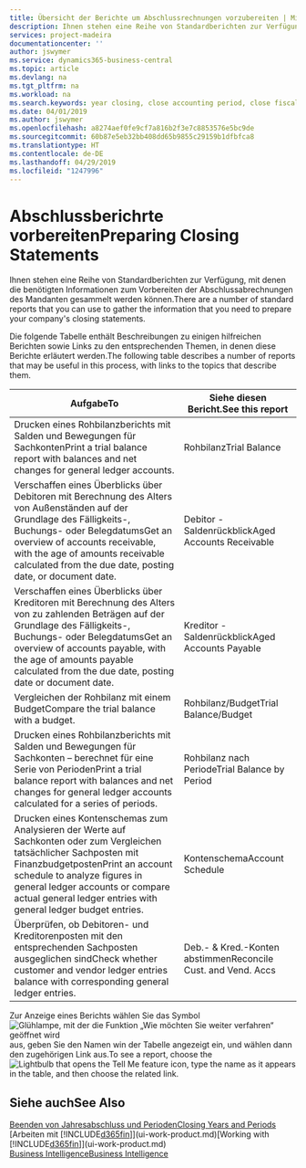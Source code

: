 ```yaml
---
title: Übersicht der Berichte um Abschlussrechnungen vorzubereiten | Microsoft Docs
description: Ihnen stehen eine Reihe von Standardberichten zur Verfügung, mit denen die benötigten Informationen zum Vorbereiten der Abschlussabrechnungen des Mandanten gesammelt werden können.
services: project-madeira
documentationcenter: ''
author: jswymer
ms.service: dynamics365-business-central
ms.topic: article
ms.devlang: na
ms.tgt_pltfrm: na
ms.workload: na
ms.search.keywords: year closing, close accounting period, close fiscal year, aging, creditor payments, vendor payments, assets, liabilities, equity, analysis, reporting, financial report, business intelligence, BI, Power Bi, KPI
ms.date: 04/01/2019
ms.author: jswymer
ms.openlocfilehash: a8274aef0fe9cf7a816b2f3e7c8853576e5bc9de
ms.sourcegitcommit: 60b87e5eb32bb408dd65b9855c29159b1dfbfca8
ms.translationtype: HT
ms.contentlocale: de-DE
ms.lasthandoff: 04/29/2019
ms.locfileid: "1247996"
---
```

# <a name="preparing-closing-statements"></a><span data-ttu-id="1ad7b-103">Abschlussberichrte vorbereiten</span><span class="sxs-lookup"><span data-stu-id="1ad7b-103">Preparing Closing Statements</span></span>
<span data-ttu-id="1ad7b-104">Ihnen stehen eine Reihe von Standardberichten zur Verfügung, mit denen die benötigten Informationen zum Vorbereiten der Abschlussabrechnungen des Mandanten gesammelt werden können.</span><span class="sxs-lookup"><span data-stu-id="1ad7b-104">There are a number of standard reports that you can use to gather the information that you need to prepare your company's closing statements.</span></span>

<span data-ttu-id="1ad7b-105">Die folgende Tabelle enthält Beschreibungen zu einigen hilfreichen Berichten sowie Links zu den entsprechenden Themen, in denen diese Berichte erläutert werden.</span><span class="sxs-lookup"><span data-stu-id="1ad7b-105">The following table describes a number of reports that may be useful in this process, with links to the topics that describe them.</span></span>

| <span data-ttu-id="1ad7b-106">Aufgabe</span><span class="sxs-lookup"><span data-stu-id="1ad7b-106">To</span></span> | <span data-ttu-id="1ad7b-107">Siehe diesen Bericht.</span><span class="sxs-lookup"><span data-stu-id="1ad7b-107">See this report</span></span> |
| --- | --- |
| <span data-ttu-id="1ad7b-108">Drucken eines Rohbilanzberichts mit Salden und Bewegungen für Sachkonten</span><span class="sxs-lookup"><span data-stu-id="1ad7b-108">Print a trial balance report with balances and net changes for general ledger accounts.</span></span> |<span data-ttu-id="1ad7b-109">Rohbilanz</span><span class="sxs-lookup"><span data-stu-id="1ad7b-109">Trial Balance</span></span> |
| <span data-ttu-id="1ad7b-110">Verschaffen eines Überblicks über Debitoren mit Berechnung des Alters von Außenständen auf der Grundlage des Fälligkeits-, Buchungs- oder Belegdatums</span><span class="sxs-lookup"><span data-stu-id="1ad7b-110">Get an overview of accounts receivable, with the age of amounts receivable calculated from the due date, posting date, or document date.</span></span> |<span data-ttu-id="1ad7b-111">Debitor - Saldenrückblick</span><span class="sxs-lookup"><span data-stu-id="1ad7b-111">Aged Accounts Receivable</span></span> |
| <span data-ttu-id="1ad7b-112">Verschaffen eines Überblicks über Kreditoren mit Berechnung des Alters von zu zahlenden Beträgen auf der Grundlage des Fälligkeits-, Buchungs- oder Belegdatums</span><span class="sxs-lookup"><span data-stu-id="1ad7b-112">Get an overview of accounts payable, with the age of amounts payable calculated from the due date, posting date or document date.</span></span> |<span data-ttu-id="1ad7b-113">Kreditor - Saldenrückblick</span><span class="sxs-lookup"><span data-stu-id="1ad7b-113">Aged Accounts Payable</span></span> |
| <span data-ttu-id="1ad7b-114">Vergleichen der Rohbilanz mit einem Budget</span><span class="sxs-lookup"><span data-stu-id="1ad7b-114">Compare the trial balance with a budget.</span></span> |<span data-ttu-id="1ad7b-115">Rohbilanz/Budget</span><span class="sxs-lookup"><span data-stu-id="1ad7b-115">Trial Balance/Budget</span></span> |
| <span data-ttu-id="1ad7b-116">Drucken eines Rohbilanzberichts mit Salden und Bewegungen für Sachkonten – berechnet für eine Serie von Perioden</span><span class="sxs-lookup"><span data-stu-id="1ad7b-116">Print a trial balance report with balances and net changes for general ledger accounts calculated for a series of periods.</span></span> |<span data-ttu-id="1ad7b-117">Rohbilanz nach Periode</span><span class="sxs-lookup"><span data-stu-id="1ad7b-117">Trial Balance by Period</span></span> |
| <span data-ttu-id="1ad7b-118">Drucken eines Kontenschemas zum Analysieren der Werte auf Sachkonten oder zum Vergleichen tatsächlicher Sachposten mit Finanzbudgetposten</span><span class="sxs-lookup"><span data-stu-id="1ad7b-118">Print an account schedule to analyze figures in general ledger accounts or compare actual general ledger entries with general ledger budget entries.</span></span> |<span data-ttu-id="1ad7b-119">Kontenschema</span><span class="sxs-lookup"><span data-stu-id="1ad7b-119">Account Schedule</span></span> |
| <span data-ttu-id="1ad7b-120">Überprüfen, ob Debitoren- und Kreditorenposten mit den entsprechenden Sachposten ausgeglichen sind</span><span class="sxs-lookup"><span data-stu-id="1ad7b-120">Check whether customer and vendor ledger entries balance with corresponding general ledger entries.</span></span> |<span data-ttu-id="1ad7b-121">Deb.- & Kred.-Konten abstimmen</span><span class="sxs-lookup"><span data-stu-id="1ad7b-121">Reconcile Cust. and Vend. Accs</span></span> |

<span data-ttu-id="1ad7b-122">Zur Anzeige eines Berichts wählen Sie das Symbol ![Glühlampe, mit der die Funktion „Wie möchten Sie weiter verfahren“ geöffnet wird](media/ui-search/search_small.png "Wie möchten Sie weiter verfahren?") aus, geben Sie den Namen win der Tabelle angezeigt ein, und wählen dann den zugehörigen Link aus.</span><span class="sxs-lookup"><span data-stu-id="1ad7b-122">To see a report, choose the ![Lightbulb that opens the Tell Me feature](media/ui-search/search_small.png "Tell me what you want to do") icon, type the name as it appears in the table, and then choose the related link.</span></span>

## <a name="see-also"></a><span data-ttu-id="1ad7b-123">Siehe auch</span><span class="sxs-lookup"><span data-stu-id="1ad7b-123">See Also</span></span>
[<span data-ttu-id="1ad7b-124">Beenden von Jahresabschluss und Perioden</span><span class="sxs-lookup"><span data-stu-id="1ad7b-124">Closing Years and Periods</span></span>](year-close-years-periods.md)  
<span data-ttu-id="1ad7b-125">[Arbeiten mit [!INCLUDE[d365fin](includes/d365fin_md.md)]](ui-work-product.md)</span><span class="sxs-lookup"><span data-stu-id="1ad7b-125">[Working with [!INCLUDE[d365fin](includes/d365fin_md.md)]](ui-work-product.md)</span></span>  
[<span data-ttu-id="1ad7b-126">Business Intelligence</span><span class="sxs-lookup"><span data-stu-id="1ad7b-126">Business Intelligence</span></span>](bi.md)
